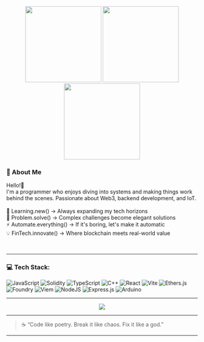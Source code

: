 <div align="center">
  <img src="/gifs/csguy.gif" width="200" height="200" />
  <img src="/gifs/hello.gif" width="200" height="200" />
  <img src="/gifs/csnotguy.gif" width="200" height="200" />
</div>


### 💫 About Me
Hello!👋<br>
I'm a programmer who enjoys diving into systems and making things work behind the scenes. Passionate about Web3, backend development, and IoT. <br><br>
🧠 Learning.new() → Always expanding my tech horizons <br>
🧩 Problem.solve() → Complex challenges become elegant solutions  <br>
⚡ Automate.everything() → If it's boring, let's make it automatic <br>
💡 FinTech.innovate() → Where blockchain meets real-world value <br>


<br>

---

### 💻 Tech Stack:
![JavaScript](https://img.shields.io/badge/javascript-%23F7DF1E.svg?style=for-the-badge&logo=javascript&logoColor=black)
![Solidity](https://img.shields.io/badge/solidity-%23363636.svg?style=for-the-badge&logo=solidity&logoColor=white)
![TypeScript](https://img.shields.io/badge/typescript-%233178C6.svg?style=for-the-badge&logo=typescript&logoColor=white)
![C++](https://img.shields.io/badge/c++-%2300599C.svg?style=for-the-badge&logo=c%2B%2B&logoColor=white)
![React](https://img.shields.io/badge/react-%2361DAFB.svg?style=for-the-badge&logo=react&logoColor=black)
![Vite](https://img.shields.io/badge/vite-%23646CFF.svg?style=for-the-badge&logo=vite&logoColor=white)
![Ethers.js](https://img.shields.io/badge/ethers.js-%23627EEA.svg?style=for-the-badge&logo=ethereum&logoColor=white)
![Foundry](https://img.shields.io/badge/foundry-%23FF4500.svg?style=for-the-badge&logo=ethereum&logoColor=white)
![Viem](https://img.shields.io/badge/viem-%23000000.svg?style=for-the-badge&logo=ethereum&logoColor=white)
![NodeJS](https://img.shields.io/badge/node.js-6DA55F?style=for-the-badge&logo=node.js&logoColor=white)
![Express.js](https://img.shields.io/badge/express.js-%23000000.svg?style=for-the-badge&logo=express&logoColor=white)
![Arduino](https://img.shields.io/badge/Arduino-%2300979D.svg?style=for-the-badge&logo=Arduino&logoColor=white)

---


<p align="center">
  <img src="https://readme-typing-svg.herokuapp.com?center=true&vCenter=true&lines=Build.+Ship.+Disrupt.+Repeat.;Anonymous+but+auditable.;0xDev+on+a+mission+⚡" />
</p>


---

> ☕ “Code like poetry. Break it like chaos. Fix it like a god.”

---

